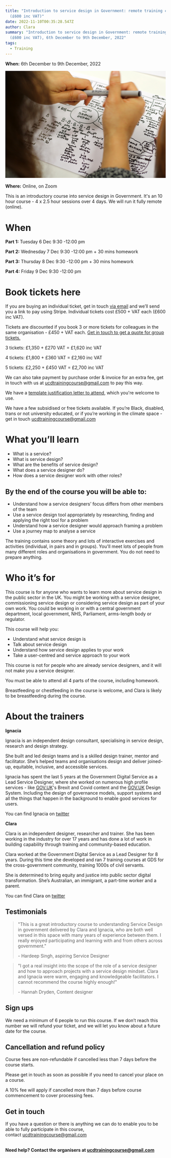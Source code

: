 ```yaml
---
title: "Introduction to service design in Government: remote training course
  (£600 inc VAT)"
date: 2022-11-10T00:35:28.547Z
author: Clara
summary: "Introduction to service design in Government: remote training course
  (£600 inc VAT), 6th December to 9th December, 2022"
tags:
  - Training
---
```

**W﻿hen:** 6th December to 9th December, 2022

![A photo over the sholder of a person, holding a pen, drawing a mind map or sketch notes on a page, with "Intro to service design" written in the middle. The person has olive skin and wavy brown hair. ](/static/img/img_1448.jpg)

**Where:** Online, on Zoom

This is an introductory course into service design in Government. It's an 10 hour course - 4 x 2.5 hour sessions over 4 days. We will run it fully remote (online).

# W﻿hen

**Part 1:** Tuesday 6 Dec 9:30 -12:00 pm

**Part 2:** Wednesday 7 Dec 9:30 -12:00 pm + 30 mins homework

**Part 3:** Thursday 8 Dec 9:30 -12:00 pm + 30 mins homework

**Part 4:** Friday 9 Dec 9:30 -12:00 pm

# Book tickets here

If you are buying an individual ticket, get in touch [via email](mailto:ucdtrainingcourse@gmail.com) and we’ll send you a link to pay using Stripe. Individual tickets cost £500 + VAT each (£600 inc VAT).

Tickets are discounted if you book 3 or more tickets for colleagues in the same organisation - £450 + VAT each. [Get in touch to get a quote for group tickets.](mailto:ucdtrainingcourse@gmail.com)

3 tickets: £1,350 + £270 VAT = £1,620 inc VAT

4 tickets: £1,800 + £360 VAT = £2,160 inc VAT

5 tickets: £2,250 + £450 VAT = £2,700 inc VAT

We can also take payment by purchase order & invoice for an extra fee, get in touch with us at [ucdtrainingcourse@gmail.com](mailto:ucdtrainingcourse@gmail.com) to pay this way.

We have a [template justification letter to attend](https://docs.google.com/document/d/1NJGJYjOQ9SwhtcPQbW55NSsNVGB-d2sONouFnQ2DiDw/edit?usp=sharing), which you're welcome to use.

We have a few subsidised or free tickets available. If you’re Black, disabled, trans or not university educated, or if you’re working in the climate space - get in touch [ucdtrainingcourse@gmail.com](mailto:ucdtrainingcourse@gmail.com)

# What you’ll learn

* What is a service?
* What is service design?
* What are the benefits of service design?
* What does a service designer do?
* How does a service designer work with other roles?

## By the end of the course you will be able to:

* Understand how a service designers’ focus differs from other members of the team
* Use a service design tool appropriately by researching, finding and applying the right tool for a problem
* Understand how a service designer would approach framing a problem
* Use a journey map to analyse a service

The training contains some theory and lots of interactive exercises and activities (individual, in pairs and in groups). You'll meet lots of people from many different roles and organisations in government. You do not need to prepare anything.

# Who it’s for

This course is for anyone who wants to learn more about service design in the public sector in the UK. You might be working with a service designer, commissioning service design or considering service design as part of your own work. You could be working in or with a central government department, local government, NHS, Parliament, arms-length body or regulator.

This course will help you:

* Understand what service design is
* Talk about service design
* Understand how service design applies to your work
* Take a user-centred and service approach to your work

This course is not for people who are already service designers, and it will not make you a service designer.

You must be able to attend all 4 parts of the course, including homework.

Breastfeeding or chestfeeding in the course is welcome, and Clara is likely to be breastfeeding during the course.

# About the trainers

**Ignacia**

Ignacia is an independent design consultant, specialising in service design, research and design strategy.

She built and led design teams and is a skilled design trainer, mentor and facilitator. She’s helped teams and organisations design and deliver joined-up, equitable, inclusive, and accessible services.

Ignacia has spent the last 5 years at the Government Digital Service as a Lead Service Designer, where she worked on numerous high profile services - like [GOV.UK](http://gov.uk/)'s Brexit and Covid content and the [GOV.UK](http://gov.uk/) Design System. Including the design of governance models, support systems and all the things that happen in the background to enable good services for users.

You can find Ignacia on [twitter](https://twitter.com/ignaciaorellana)

**Clara**

Clara is an independent designer, researcher and trainer. She has been working in the industry for over 17 years and has done a lot of work in building capability through training and community-based education.

Clara worked at the Government Digital Service as a Lead Designer for 8 years. During this time she developed and ran 7 training courses at GDS for the cross-government community, training 1000s of civil servants.

She is determined to bring equity and justice into public sector digital transformation. She’s Australian, an immigrant, a part-time worker and a parent.

You can find Clara on [twitter](https://twitter.com/claragt)

## Testimonials

<div class=”box”>

> "This is a great introductory course to understanding Service Design in government delivered by Clara and Ignacia, who are both well versed in this space with many years of experience between them. I really enjoyed participating and learning with and from others across government."
>
> \- Hardeep Singh, aspiring Service Designer  



> "I got a real insight into the scope of the role of a service designer and how to approach projects with a service design mindset. Clara and Ignacia were warm, engaging and knowledgeable facilitators. I cannot recommend the course highly enough!"
>
> \- Hannah Dryden, Content designer 



## Sign ups

We need a minimum of 6 people to run this course. If we don’t reach this number we will refund your ticket, and we will let you know about a future date for the course.

## Cancellation and refund policy

Course fees are non-refundable if cancelled less than 7 days before the course starts.

Please get in touch as soon as possible if you need to cancel your place on a course.

A 10% fee will apply if cancelled more than 7 days before course commencement to cover processing fees.

## Get in touch

If you have a question or there is anything we can do to enable you to be able to fully participate in this course, contact [ucdtrainingcourse@gmail.com](mailto:ucdtrainingcourse@gmail.com)

**\
Need help? Contact the organisers at [ucdtrainingcourse@gmail.com](mailto:ucdtrainingcourse@gmail.com)**
